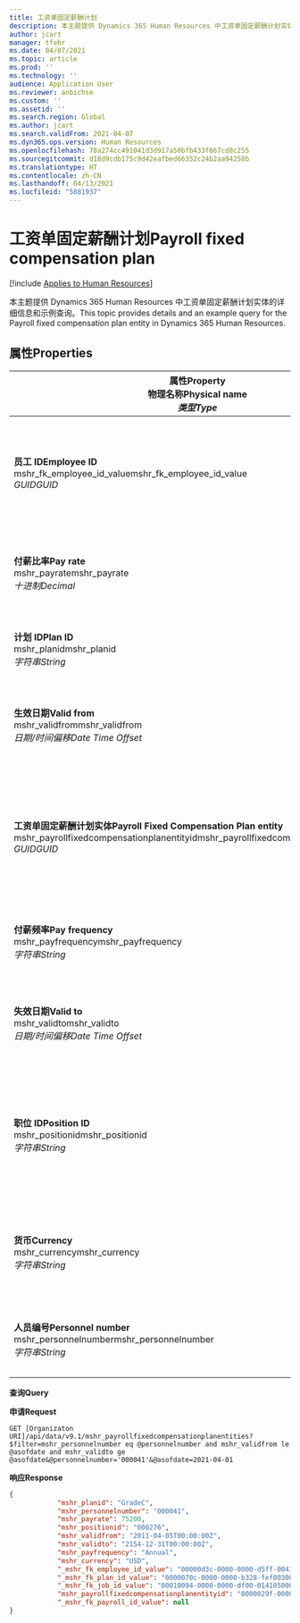 ```yaml
---
title: 工资单固定薪酬计划
description: 本主题提供 Dynamics 365 Human Resources 中工资单固定薪酬计划实体的详细信息和示例查询。
author: jcart
manager: tfehr
ms.date: 04/07/2021
ms.topic: article
ms.prod: ''
ms.technology: ''
audience: Application User
ms.reviewer: anbichse
ms.custom: ''
ms.assetid: ''
ms.search.region: Global
ms.author: jcart
ms.search.validFrom: 2021-04-07
ms.dyn365.ops.version: Human Resources
ms.openlocfilehash: 78a274cc491041d3d917a50bfb433f667cd8c255
ms.sourcegitcommit: d18d9cdb175c9d42eafbed66352c24b2aa94258b
ms.translationtype: HT
ms.contentlocale: zh-CN
ms.lasthandoff: 04/13/2021
ms.locfileid: "5881937"
---
```

# <a name="payroll-fixed-compensation-plan"></a><span data-ttu-id="21cee-103">工资单固定薪酬计划</span><span class="sxs-lookup"><span data-stu-id="21cee-103">Payroll fixed compensation plan</span></span>

[!include [Applies to Human Resources](../includes/applies-to-hr.md)]

<span data-ttu-id="21cee-104">本主题提供 Dynamics 365 Human Resources 中工资单固定薪酬计划实体的详细信息和示例查询。</span><span class="sxs-lookup"><span data-stu-id="21cee-104">This topic provides details and an example query for the Payroll fixed compensation plan entity in Dynamics 365 Human Resources.</span></span>

## <a name="properties"></a><span data-ttu-id="21cee-105">属性</span><span class="sxs-lookup"><span data-stu-id="21cee-105">Properties</span></span>

| <span data-ttu-id="21cee-106">属性</span><span class="sxs-lookup"><span data-stu-id="21cee-106">Property</span></span><br><span data-ttu-id="21cee-107">**物理名称**</span><span class="sxs-lookup"><span data-stu-id="21cee-107">**Physical name**</span></span><br><span data-ttu-id="21cee-108">**_类型_**</span><span class="sxs-lookup"><span data-stu-id="21cee-108">**_Type_**</span></span> | <span data-ttu-id="21cee-109">使用</span><span class="sxs-lookup"><span data-stu-id="21cee-109">Use</span></span> | <span data-ttu-id="21cee-110">说明</span><span class="sxs-lookup"><span data-stu-id="21cee-110">Description</span></span> |
| --- | --- | --- |
| <span data-ttu-id="21cee-111">**员工 ID**</span><span class="sxs-lookup"><span data-stu-id="21cee-111">**Employee ID**</span></span><br><span data-ttu-id="21cee-112">mshr_fk_employee_id_value</span><span class="sxs-lookup"><span data-stu-id="21cee-112">mshr_fk_employee_id_value</span></span><br><span data-ttu-id="21cee-113">*GUID*</span><span class="sxs-lookup"><span data-stu-id="21cee-113">*GUID*</span></span> | <span data-ttu-id="21cee-114">只读</span><span class="sxs-lookup"><span data-stu-id="21cee-114">Read-only</span></span><br><span data-ttu-id="21cee-115">必填</span><span class="sxs-lookup"><span data-stu-id="21cee-115">Required</span></span><br><span data-ttu-id="21cee-116">外键：mshr_payrollemployeeentity entity 的 mshr_Employee_id</span><span class="sxs-lookup"><span data-stu-id="21cee-116">Foreign key:mshr_Employee_id of mshr_payrollemployeeentity entity</span></span>  | <span data-ttu-id="21cee-117">员工 ID</span><span class="sxs-lookup"><span data-stu-id="21cee-117">Employee ID</span></span> |
| <span data-ttu-id="21cee-118">**付薪比率**</span><span class="sxs-lookup"><span data-stu-id="21cee-118">**Pay rate**</span></span><br><span data-ttu-id="21cee-119">mshr_payrate</span><span class="sxs-lookup"><span data-stu-id="21cee-119">mshr_payrate</span></span><br><span data-ttu-id="21cee-120">*十进制*</span><span class="sxs-lookup"><span data-stu-id="21cee-120">*Decimal*</span></span> | <span data-ttu-id="21cee-121">只读</span><span class="sxs-lookup"><span data-stu-id="21cee-121">Read-only</span></span><br><span data-ttu-id="21cee-122">必填</span><span class="sxs-lookup"><span data-stu-id="21cee-122">Required</span></span> | <span data-ttu-id="21cee-123">在固定薪酬计划中定义的付薪比率。</span><span class="sxs-lookup"><span data-stu-id="21cee-123">Pay rate defined in fixed compensation plan.</span></span> |
| <span data-ttu-id="21cee-124">**计划 ID**</span><span class="sxs-lookup"><span data-stu-id="21cee-124">**Plan ID**</span></span><br><span data-ttu-id="21cee-125">mshr_planid</span><span class="sxs-lookup"><span data-stu-id="21cee-125">mshr_planid</span></span><br><span data-ttu-id="21cee-126">*字符串*</span><span class="sxs-lookup"><span data-stu-id="21cee-126">*String*</span></span> | <span data-ttu-id="21cee-127">只读</span><span class="sxs-lookup"><span data-stu-id="21cee-127">Read-only</span></span><br><span data-ttu-id="21cee-128">必填</span><span class="sxs-lookup"><span data-stu-id="21cee-128">Required</span></span> |<span data-ttu-id="21cee-129">指定薪酬计划。</span><span class="sxs-lookup"><span data-stu-id="21cee-129">Specifies the compensation plan.</span></span>  |
| <span data-ttu-id="21cee-130">**生效日期**</span><span class="sxs-lookup"><span data-stu-id="21cee-130">**Valid from**</span></span><br><span data-ttu-id="21cee-131">mshr_validfrom</span><span class="sxs-lookup"><span data-stu-id="21cee-131">mshr_validfrom</span></span><br><span data-ttu-id="21cee-132">*日期/时间偏移*</span><span class="sxs-lookup"><span data-stu-id="21cee-132">*Date Time Offset*</span></span> |  <span data-ttu-id="21cee-133">只读</span><span class="sxs-lookup"><span data-stu-id="21cee-133">Read-only</span></span><br><span data-ttu-id="21cee-134">必填</span><span class="sxs-lookup"><span data-stu-id="21cee-134">Required</span></span> |<span data-ttu-id="21cee-135">员工固定薪酬有效的开始日期。</span><span class="sxs-lookup"><span data-stu-id="21cee-135">Date the employee fixed compensation is valid from.</span></span>  |
| <span data-ttu-id="21cee-136">**工资单固定薪酬计划实体**</span><span class="sxs-lookup"><span data-stu-id="21cee-136">**Payroll Fixed Compensation Plan entity**</span></span><br><span data-ttu-id="21cee-137">mshr_payrollfixedcompensationplanentityid</span><span class="sxs-lookup"><span data-stu-id="21cee-137">mshr_payrollfixedcompensationplanentityid</span></span><br><span data-ttu-id="21cee-138">*GUID*</span><span class="sxs-lookup"><span data-stu-id="21cee-138">*GUID*</span></span> | <span data-ttu-id="21cee-139">必填</span><span class="sxs-lookup"><span data-stu-id="21cee-139">Required</span></span><br><span data-ttu-id="21cee-140">系统生成</span><span class="sxs-lookup"><span data-stu-id="21cee-140">Sytem generated</span></span> | <span data-ttu-id="21cee-141">系统生成的用于唯一标识薪酬计划的 GUID 值。</span><span class="sxs-lookup"><span data-stu-id="21cee-141">A system-generated GUID value to uniquely identify the compensation plan.</span></span> |
| <span data-ttu-id="21cee-142">**付薪频率**</span><span class="sxs-lookup"><span data-stu-id="21cee-142">**Pay frequency**</span></span><br><span data-ttu-id="21cee-143">mshr_payfrequency</span><span class="sxs-lookup"><span data-stu-id="21cee-143">mshr_payfrequency</span></span><br><span data-ttu-id="21cee-144">*字符串*</span><span class="sxs-lookup"><span data-stu-id="21cee-144">*String*</span></span> | <span data-ttu-id="21cee-145">只读</span><span class="sxs-lookup"><span data-stu-id="21cee-145">Read-only</span></span><br><span data-ttu-id="21cee-146">必填</span><span class="sxs-lookup"><span data-stu-id="21cee-146">Required</span></span> |<span data-ttu-id="21cee-147">将向员工支付工资的频率。</span><span class="sxs-lookup"><span data-stu-id="21cee-147">The frequency the employee will be paid.</span></span>  |
| <span data-ttu-id="21cee-148">**失效日期**</span><span class="sxs-lookup"><span data-stu-id="21cee-148">**Valid to**</span></span><br><span data-ttu-id="21cee-149">mshr_validto</span><span class="sxs-lookup"><span data-stu-id="21cee-149">mshr_validto</span></span><br><span data-ttu-id="21cee-150">*日期/时间偏移*</span><span class="sxs-lookup"><span data-stu-id="21cee-150">*Date Time Offset*</span></span> | <span data-ttu-id="21cee-151">只读</span><span class="sxs-lookup"><span data-stu-id="21cee-151">Read-only</span></span> <br><span data-ttu-id="21cee-152">必填</span><span class="sxs-lookup"><span data-stu-id="21cee-152">Required</span></span> | <span data-ttu-id="21cee-153">员工固定薪酬有效的结束日期。</span><span class="sxs-lookup"><span data-stu-id="21cee-153">Date the employee fixed compensation is valid to.</span></span> |
| <span data-ttu-id="21cee-154">**职位 ID**</span><span class="sxs-lookup"><span data-stu-id="21cee-154">**Position ID**</span></span><br><span data-ttu-id="21cee-155">mshr_positionid</span><span class="sxs-lookup"><span data-stu-id="21cee-155">mshr_positionid</span></span><br><span data-ttu-id="21cee-156">*字符串*</span><span class="sxs-lookup"><span data-stu-id="21cee-156">*String*</span></span> | <span data-ttu-id="21cee-157">只读</span><span class="sxs-lookup"><span data-stu-id="21cee-157">Read-only</span></span> <br><span data-ttu-id="21cee-158">必填</span><span class="sxs-lookup"><span data-stu-id="21cee-158">Required</span></span> | <span data-ttu-id="21cee-159">与员工和固定薪酬计划登记关联的职位 ID。</span><span class="sxs-lookup"><span data-stu-id="21cee-159">Postion ID associated with the employee and fixed compensation plan enrollment.</span></span> |
| <span data-ttu-id="21cee-160">**货币**</span><span class="sxs-lookup"><span data-stu-id="21cee-160">**Currency**</span></span><br><span data-ttu-id="21cee-161">mshr_currency</span><span class="sxs-lookup"><span data-stu-id="21cee-161">mshr_currency</span></span><br><span data-ttu-id="21cee-162">*字符串*</span><span class="sxs-lookup"><span data-stu-id="21cee-162">*String*</span></span> | <span data-ttu-id="21cee-163">只读</span><span class="sxs-lookup"><span data-stu-id="21cee-163">Read-only</span></span> <br><span data-ttu-id="21cee-164">必填</span><span class="sxs-lookup"><span data-stu-id="21cee-164">Required</span></span> |<span data-ttu-id="21cee-165">针对固定薪酬计划定义的货币</span><span class="sxs-lookup"><span data-stu-id="21cee-165">The currency defined for the fixed compensation plan</span></span>   |
| <span data-ttu-id="21cee-166">**人员编号**</span><span class="sxs-lookup"><span data-stu-id="21cee-166">**Personnel number**</span></span><br><span data-ttu-id="21cee-167">mshr_personnelnumber</span><span class="sxs-lookup"><span data-stu-id="21cee-167">mshr_personnelnumber</span></span><br><span data-ttu-id="21cee-168">*字符串*</span><span class="sxs-lookup"><span data-stu-id="21cee-168">*String*</span></span> | <span data-ttu-id="21cee-169">只读</span><span class="sxs-lookup"><span data-stu-id="21cee-169">Read-only</span></span><br><span data-ttu-id="21cee-170">必填</span><span class="sxs-lookup"><span data-stu-id="21cee-170">Required</span></span> |<span data-ttu-id="21cee-171">员工的唯一人员编号。</span><span class="sxs-lookup"><span data-stu-id="21cee-171">The employee's unique personnel number.</span></span>  |

<span data-ttu-id="21cee-172">**查询**</span><span class="sxs-lookup"><span data-stu-id="21cee-172">**Query**</span></span>

<span data-ttu-id="21cee-173">**申请**</span><span class="sxs-lookup"><span data-stu-id="21cee-173">**Request**</span></span>

```http
GET [Organizaton URI]/api/data/v9.1/mshr_payrollfixedcompensationplanentities?$filter=mshr_personnelnumber eq @personnelnumber and mshr_validfrom le @asofdate and mshr_validto ge @asofdate&@personnelnumber='000041'&@asofdate=2021-04-01
```

<span data-ttu-id="21cee-174">**响应**</span><span class="sxs-lookup"><span data-stu-id="21cee-174">**Response**</span></span>

```json
{
            "mshr_planid": "GradeC",
            "mshr_personnelnumber": "000041",
            "mshr_payrate": 75200,
            "mshr_positionid": "000276",
            "mshr_validfrom": "2011-04-05T00:00:00Z",
            "mshr_validto": "2154-12-31T00:00:00Z",
            "mshr_payfrequency": "Annual",
            "mshr_currency": "USD",
            "_mshr_fk_employee_id_value": "00000d3c-0000-0000-d5ff-004105000000",
            "_mshr_fk_plan_id_value": "0000070c-0000-0000-b328-fef003000000",
            "_mshr_fk_job_id_value": "00010094-0000-0000-df00-014105000000",
            "mshr_payrollfixedcompensationplanentityid": "0000029f-0000-0000-d5ff-004105000000",
            "_mshr_fk_payroll_id_value": null
}
```
